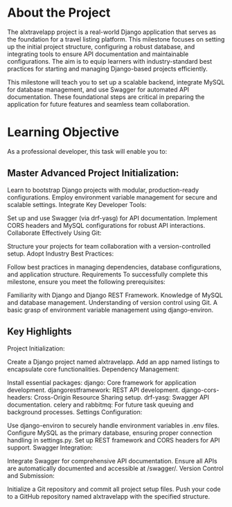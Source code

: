 # About the Project
The alxtravelapp project is a real-world Django application that serves as the foundation for a travel listing platform. This milestone focuses on setting up the initial project structure, configuring a robust database, and integrating tools to ensure API documentation and maintainable configurations. The aim is to equip learners with industry-standard best practices for starting and managing Django-based projects efficiently.

This milestone will teach you to set up a scalable backend, integrate MySQL for database management, and use Swagger for automated API documentation. These foundational steps are critical in preparing the application for future features and seamless team collaboration.

# Learning Objective
As a professional developer, this task will enable you to:

## Master Advanced Project Initialization:

Learn to bootstrap Django projects with modular, production-ready configurations.
Employ environment variable management for secure and scalable settings.
Integrate Key Developer Tools:

Set up and use Swagger (via drf-yasg) for API documentation.
Implement CORS headers and MySQL configurations for robust API interactions.
Collaborate Effectively Using Git:

Structure your projects for team collaboration with a version-controlled setup.
Adopt Industry Best Practices:

Follow best practices in managing dependencies, database configurations, and application structure.
Requirements
To successfully complete this milestone, ensure you meet the following prerequisites:

Familiarity with Django and Django REST Framework.
Knowledge of MySQL and database management.
Understanding of version control using Git.
A basic grasp of environment variable management using django-environ.
## Key Highlights
Project Initialization:

Create a Django project named alxtravelapp.
Add an app named listings to encapsulate core functionalities.
Dependency Management:

Install essential packages:
django: Core framework for application development.
djangorestframework: REST API development.
django-cors-headers: Cross-Origin Resource Sharing setup.
drf-yasg: Swagger API documentation.
celery and rabbitmq: For future task queuing and background processes.
Settings Configuration:

Use django-environ to securely handle environment variables in .env files.
Configure MySQL as the primary database, ensuring proper connection handling in settings.py.
Set up REST framework and CORS headers for API support.
Swagger Integration:

Integrate Swagger for comprehensive API documentation.
Ensure all APIs are automatically documented and accessible at /swagger/.
Version Control and Submission:

Initialize a Git repository and commit all project setup files.
Push your code to a GitHub repository named alxtravelapp with the specified structure.
